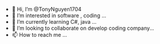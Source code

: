 - 👋 Hi, I’m @TonyNguyen1704
- 👀 I’m interested in software , coding ...
- 🌱 I’m currently learning C#, java ...
- 💞️ I’m looking to collaborate on develop coding company...
- 📫 How to reach me ...

<!---
TonyNguyen1704/TonyNguyen1704 is a ✨ special ✨ repository because its `README.md` (this file) appears on your GitHub profile.
You can click the Preview link to take a look at your changes.
--->
